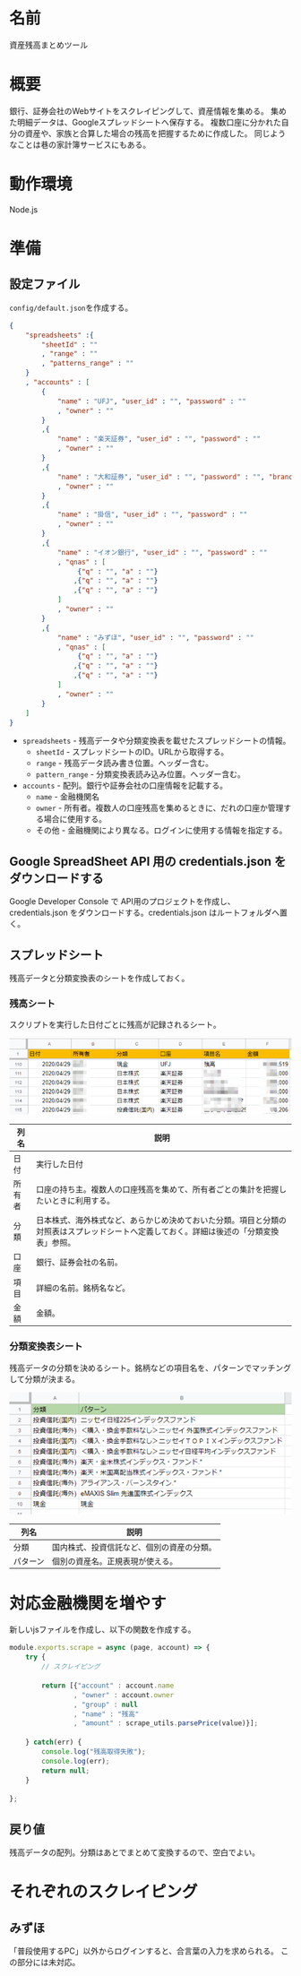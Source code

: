 # 名前
資産残高まとめツール

# 概要
銀行、証券会社のWebサイトをスクレイピングして、資産情報を集める。
集めた明細データは、Googleスプレッドシートへ保存する。
複数口座に分かれた自分の資産や、家族と合算した場合の残高を把握するために作成した。
同じようなことは巷の家計簿サービスにもある。

# 動作環境
Node.js

# 準備

## 設定ファイル
`config/default.json`を作成する。

```json
{
    "spreadsheets" :{
        "sheetId" : ""
        , "range" : ""
        , "patterns_range" : ""
    }
	, "accounts" : [
		{
            "name" : "UFJ", "user_id" : "", "password" : ""
            , "owner" : ""
		}
        ,{
            "name" : "楽天証券", "user_id" : "", "password" : ""
            , "owner" : ""
        }
		,{
			"name" : "大和証券", "user_id" : "", "password" : "", "branch" : ""
            , "owner" : ""
		}
		,{
			"name" : "掛信", "user_id" : "", "password" : ""
            , "owner" : ""
		}
		,{
            "name" : "イオン銀行", "user_id" : "", "password" : ""
            , "qnas" : [
                 {"q" : "", "a" : ""}
                ,{"q" : "", "a" : ""}
                ,{"q" : "", "a" : ""}
            ]
            , "owner" : ""
		}
		,{
            "name" : "みずほ", "user_id" : "", "password" : ""
            , "qnas" : [
                 {"q" : "", "a" : ""}
                ,{"q" : "", "a" : ""}
                ,{"q" : "", "a" : ""}
            ]
            , "owner" : ""
		}
	]
}
```

* `spreadsheets` - 残高データや分類変換表を載せたスプレッドシートの情報。
  * `sheetId` - スプレッドシートのID。URLから取得する。
  * `range` - 残高データ読み書き位置。ヘッダー含む。
  * `pattern_range` - 分類変換表読み込み位置。ヘッダー含む。
* `accounts` - 配列。銀行や証券会社の口座情報を記載する。
  * `name` - 金融機関名
  * `owner` - 所有者。複数人の口座残高を集めるときに、だれの口座か管理する場合に使用する。
  * その他 - 金融機関により異なる。ログインに使用する情報を指定する。

## Google SpreadSheet API 用の credentials.json をダウンロードする
Google Developer Console で API用のプロジェクトを作成し、credentials.json をダウンロードする。credentials.json はルートフォルダへ置く。

## スプレッドシート
残高データと分類変換表のシートを作成しておく。

### 残高シート
スクリプトを実行した日付ごとに残高が記録されるシート。

![](./docs/image02.png)

|列名|説明|
|---|---|
|日付|実行した日付|
|所有者|口座の持ち主。複数人の口座残高を集めて、所有者ごとの集計を把握したいときに利用する。|
|分類|日本株式、海外株式など、あらかじめ決めておいた分類。項目と分類の対照表はスプレッドシートへ定義しておく。詳細は後述の「分類変換表」参照。|
|口座|銀行、証券会社の名前。|
|項目|詳細の名前。銘柄名など。|
|金額|金額。|

### 分類変換表シート
残高データの分類を決めるシート。銘柄などの項目名を、パターンでマッチングして分類が決まる。

![](./docs/image01.PNG)

|列名|説明|
|---|---|
|分類|国内株式、投資信託など、個別の資産の分類。|
|パターン|個別の資産名。正規表現が使える。|

# 対応金融機関を増やす
新しいjsファイルを作成し、以下の関数を作成する。

```javascript
module.exports.scrape = async (page, account) => {
	try {
        // スクレイピング
		
		return [{"account" : account.name
				, "owner" : account.owner
				, "group" : null
				, "name" : "残高"
				, "amount" : scrape_utils.parsePrice(value)}];

	} catch(err) {
		console.log("残高取得失敗");
		console.log(err);
		return null;
	}

};

```

## 戻り値
残高データの配列。分類はあとでまとめて変換するので、空白でよい。

# それぞれのスクレイピング

## みずほ
「普段使用するPC」以外からログインすると、合言葉の入力を求められる。
この部分には未対応。